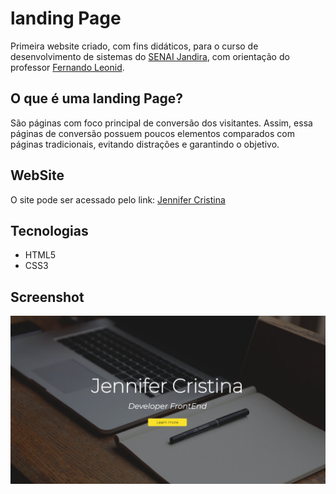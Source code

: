# landing Page
Primeira website criado, com fins didáticos, para o curso de desenvolvimento de sistemas do [SENAI Jandira](https://jandira.sp.senai.br/), com orientação do professor [Fernando Leonid](https://github.com/fernandoleonid/).

## O que é uma landing Page?
São páginas com foco principal de conversão dos visitantes. Assim, essa páginas de conversão possuem poucos elementos comparados com páginas tradicionais, evitando distrações e garantindo o objetivo.

## WebSite
O site pode ser acessado pelo link:
[Jennifer Cristina](https://jennifer-cristina.github.io/landing-page-a/)

## Tecnologias
* HTML5
* CSS3

## Screenshot

![](site.png)